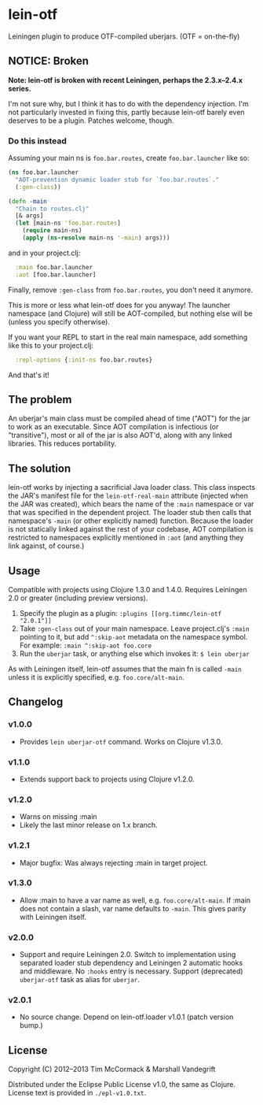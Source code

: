 # lein-otf

Leiningen plugin to produce OTF-compiled uberjars. (OTF = on-the-fly)

## NOTICE: Broken

**Note: lein-otf is broken with recent Leiningen, perhaps the
2.3.x–2.4.x series.**

I'm not sure why, but I think it has to do with the dependency
injection.  I'm not particularly invested in fixing this, partly
because lein-otf barely even deserves to be a plugin. Patches welcome,
though.

### Do this instead

Assuming your main ns is `foo.bar.routes`, create `foo.bar.launcher`
like so:

```clojure
(ns foo.bar.launcher
  "AOT-prevention dynamic loader stub for `foo.bar.routes`."
  (:gen-class))

(defn -main
  "Chain to routes.clj"
  [& args]
  (let [main-ns 'foo.bar.routes]
    (require main-ns)
    (apply (ns-resolve main-ns '-main) args)))
```

and in your project.clj:

```clojure
  :main foo.bar.launcher
  :aot [foo.bar.launcher]
```

Finally, remove `:gen-class` from `foo.bar.routes`, you don't need it
anymore.

This is more or less what lein-otf does for you anyway! The launcher
namespace (and Clojure) will still be AOT-compiled, but nothing else
will be (unless you specify otherwise).

If you want your REPL to start in the real main namespace, add
something like this to your project.clj:

```clojure
  :repl-options {:init-ns foo.bar.routes}
```

And that's it!

## The problem

An uberjar's main class must be compiled ahead of time ("AOT") for
the jar to work as an executable. Since AOT compilation is infectious
(or "transitive"), most or all of the jar is also AOT'd, along with
any linked libraries. This reduces portability.

## The solution

lein-otf works by injecting a sacrificial Java loader class.  This class
inspects the JAR's manifest file for the `lein-otf-real-main` attribute
(injected when the JAR was created), which bears the name of the
`:main` namespace or var that was specified in the dependent project.
The loader stub then calls that namespace's `-main` (or other explicitly
named) function.  Because the loader is not statically linked against
the rest of your codebase, AOT compilation is restricted to
namespaces explicitly mentioned in `:aot` (and anything they link
against, of course.)

## Usage

Compatible with projects using Clojure 1.3.0 and 1.4.0.  Requires Leiningen 2.0
or greater (including preview versions).

1. Specify the plugin as a plugin:
   `:plugins [[org.timmc/lein-otf "2.0.1"]]`
2. Take `:gen-class` out of your main namespace.  Leave project.clj's `:main`
   pointing to it, but add `^:skip-aot` metadata on the namespace symbol. For
   example: `:main ^:skip-aot foo.core`
3. Run the `uberjar` task, or anything else which invokes it:
   `$ lein uberjar`

As with Leiningen itself, lein-otf assumes that the main fn is called `-main`
unless it is explicitly specified, e.g. `foo.core/alt-main`.

## Changelog

### v1.0.0

* Provides `lein uberjar-otf` command. Works on Clojure v1.3.0.

### v1.1.0

* Extends support back to projects using Clojure v1.2.0.

### v1.2.0

* Warns on missing :main
* Likely the last minor release on 1.x branch.

### v1.2.1

* Major bugfix: Was always rejecting :main in target project.

### v1.3.0

* Allow :main to have a var name as well, e.g. `foo.core/alt-main`. If
  :main does not contain a slash, var name defaults to `-main`. This gives
  parity with Leiningen itself.

### v2.0.0

* Support and require Leiningen 2.0.  Switch to implementation using separated
  loader stub dependency and Leiningen 2 automatic hooks and middleware.  No
  `:hooks` entry is necessary.  Support (deprecated) `uberjar-otf` task as
  alias for `uberjar`.

### v2.0.1

* No source change. Depend on lein-otf.loader v1.0.1 (patch version bump.)

## License

Copyright (C) 2012–2013 Tim McCormack & Marshall Vandegrift

Distributed under the Eclipse Public License v1.0, the same as Clojure.
License text is provided in `./epl-v1.0.txt`.
